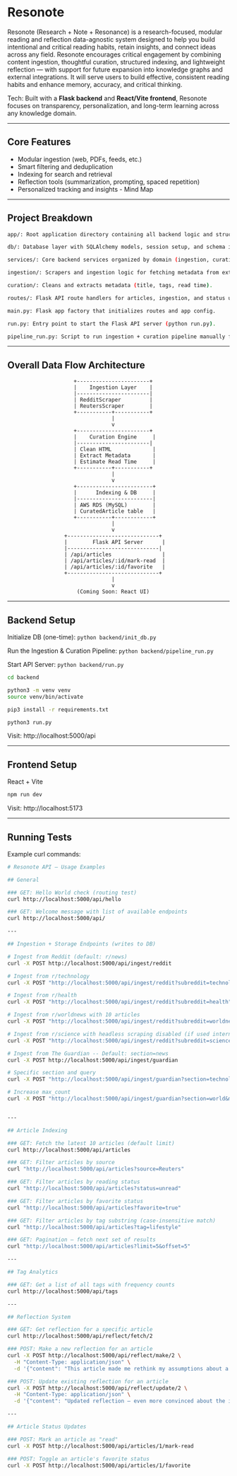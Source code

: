 # Resonote
Resonote (Research + Note + Resonance) is a research-focused, modular reading and reflection data-agnostic system designed to help you build intentional and critical reading habits, retain insights, and connect ideas across any field. Resonote encourages critical engagement by combining content ingestion, thoughtful curation, structured indexing, and lightweight reflection — with support for future expansion into knowledge graphs and external integrations. It will serve users to build effective, consistent reading habits and enhance memory, accuracy, and critical thinking.

Tech: Built with a **Flask backend** and **React/Vite frontend**, Resonote focuses on transparency, personalization, and long-term learning across any knowledge domain.

---

## Core Features

- Modular ingestion (web, PDFs, feeds, etc.)
- Smart filtering and deduplication
- Indexing for search and retrieval
- Reflection tools (summarization, prompting, spaced repetition)
- Personalized tracking and insights - Mind Map

---

## Project Breakdown

```bash
app/: Root application directory containing all backend logic and structure.

db/: Database layer with SQLAlchemy models, session setup, and schema init.

services/: Core backend services organized by domain (ingestion, curation, etc.).

ingestion/: Scrapers and ingestion logic for fetching metadata from external sources.

curation/: Cleans and extracts metadata (title, tags, read time).

routes/: Flask API route handlers for articles, ingestion, and status updates.

main.py: Flask app factory that initializes routes and app config.

run.py: Entry point to start the Flask API server (python run.py).

pipeline_run.py: Script to run ingestion + curation pipeline manually for testing.

```

---
## Overall Data Flow Architecture

                         +-----------------------+
                         |    Ingestion Layer    |
                         |-----------------------|
                         | RedditScraper         |
                         | ReutersScraper        |
                         +-----------+-----------+
                                     |
                                     v
                         +-----------------------+
                         |    Curation Engine     |
                         |-----------------------|
                         | Clean HTML             |
                         | Extract Metadata       |
                         | Estimate Read Time     |
                         +-----------+-----------+
                                     |
                                     v
                         +------------------------+
                         |      Indexing & DB     |
                         |------------------------|
                         | AWS RDS (MySQL)        |
                         | CuratedArticle table   |
                         +-----------+------------+
                                     |
                                     v
                      +-----------------------------+
                      |        Flask API Server      |
                      |-----------------------------|
                      | /api/articles                |
                      | /api/articles/:id/mark-read  |
                      | /api/articles/:id/favorite   |
                      +-----------------------------+
                                     |
                                     v
                          (Coming Soon: React UI)

---

## Backend Setup

Initialize DB (one-time): `python backend/init_db.py`

Run the Ingestion & Curation Pipeline: `python backend/pipeline_run.py`

Start API Server: `python backend/run.py`

```bash
cd backend

python3 -m venv venv
source venv/bin/activate

pip3 install -r requirements.txt

python3 run.py
```

Visit: http://localhost:5000/api

---


## Frontend Setup

React + Vite
```bash
npm run dev
```

Visit: http://localhost:5173

---

## Running Tests

Example curl commands:
```bash
# Resonote API — Usage Examples

## General

### GET: Hello World check (routing test)
curl http://localhost:5000/api/hello

### GET: Welcome message with list of available endpoints
curl http://localhost:5000/api/

---

## Ingestion + Storage Endpoints (writes to DB)

# Ingest from Reddit (default: r/news)
curl -X POST http://localhost:5000/api/ingest/reddit

# Ingest from r/technology
curl -X POST "http://localhost:5000/api/ingest/reddit?subreddit=technology"

# Ingest from r/health
curl -X POST "http://localhost:5000/api/ingest/reddit?subreddit=health"

# Ingest from r/worldnews with 10 articles
curl -X POST "http://localhost:5000/api/ingest/reddit?subreddit=worldnews&max_count=10"

# Ingest from r/science with headless scraping disabled (if used internally)
curl -X POST "http://localhost:5000/api/ingest/reddit?subreddit=science&headless=false"

# Ingest from The Guardian -- Default: section=news
curl -X POST http://localhost:5000/api/ingest/guardian

# Specific section and query
curl -X POST "http://localhost:5000/api/ingest/guardian?section=technology"

# Increase max_count
curl -X POST "http://localhost:5000/api/ingest/guardian?section=world&max_count=10"


---

## Article Indexing

### GET: Fetch the latest 10 articles (default limit)
curl http://localhost:5000/api/articles

### GET: Filter articles by source
curl "http://localhost:5000/api/articles?source=Reuters"

### GET: Filter articles by reading status
curl "http://localhost:5000/api/articles?status=unread"

### GET: Filter articles by favorite status
curl "http://localhost:5000/api/articles?favorite=true"

### GET: Filter articles by tag substring (case-insensitive match)
curl "http://localhost:5000/api/articles?tag=lifestyle"

### GET: Pagination — fetch next set of results
curl "http://localhost:5000/api/articles?limit=5&offset=5"

---

## Tag Analytics

### GET: Get a list of all tags with frequency counts
curl http://localhost:5000/api/tags

---

## Reflection System

### GET: Get reflection for a specific article
curl http://localhost:5000/api/reflect/fetch/2

### POST: Make a new reflection for an article
curl -X POST http://localhost:5000/api/reflect/make/2 \
  -H "Content-Type: application/json" \
  -d '{"content": "This article made me rethink my assumptions about a subject."}'

### POST: Update existing reflection for an article
curl -X POST http://localhost:5000/api/reflect/update/2 \
  -H "Content-Type: application/json" \
  -d '{"content": "Updated reflection — even more convinced about the implications now."}'

---

## Article Status Updates

### POST: Mark an article as "read"
curl -X POST http://localhost:5000/api/articles/1/mark-read

### POST: Toggle an article's favorite status
curl -X POST http://localhost:5000/api/articles/1/favorite


```